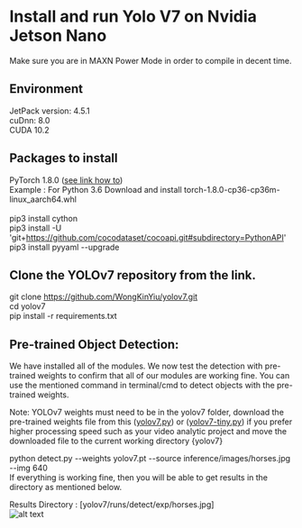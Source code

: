# Install and run Yolo V7 on Nvidia Jetson Nano
Make sure you are in MAXN Power Mode in order to compile in decent time.<br/>

## Environment <br/>

JetPack version: 4.5.1 <br/>
cuDnn: 8.0 <br/>
CUDA 10.2 <br/>
## Packages to install <br/>

PyTorch 1.8.0 ([see link how to](https://forums.developer.nvidia.com/t/pytorch-for-jetson-version-1-11-now-available/72048)) <br/>
Example : For Python 3.6 Download and install torch-1.8.0-cp36-cp36m-linux_aarch64.whl <br/> <br/>
pip3 install cython  <br/>
pip3 install -U 'git+https://github.com/cocodataset/cocoapi.git#subdirectory=PythonAPI' <br/>
pip3 install pyyaml --upgrade <br/>

## Clone the YOLOv7 repository from the link.<br/>
git clone https://github.com/WongKinYiu/yolov7.git <br/>
cd yolov7 <br/>
pip install -r requirements.txt <br/>

## Pre-trained Object Detection:

We have installed all of the modules. We now test the detection with pre-trained weights to confirm that all of our modules are working fine. You can use the mentioned command in terminal/cmd to detect objects with the pre-trained weights. <br/>

Note: YOLOv7 weights must need to be in the yolov7 folder, download the pre-trained weights file from this ([yolov7.py](https://github.com/WongKinYiu/yolov7/releases/download/v0.1/yolov7.pt)) or ([yolov7-tiny.py](https://github.com/WongKinYiu/yolov7/releases/download/v0.1/yolov7-tiny.pt)) if you prefer higher processing speed such as your video analytic project and move the downloaded file to the current working directory {yolov7} <br/>

python detect.py --weights yolov7.pt --source inference/images/horses.jpg --img 640 <br/>
If everything is working fine, then you will be able to get results in the directory as mentioned below. <br/>

Results Directory : [yolov7/runs/detect/exp/horses.jpg] <br/>
![alt text](http://url/to/img.png)
